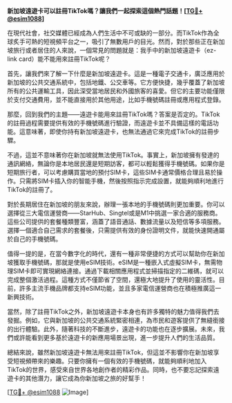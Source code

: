 **新加坡遠遊卡可以註冊TikTok嗎？讓我們一起探索這個熱門話題！[[TG💪+ @esim1088](https://t.me/s/esim1088)]**

在現代社會，社交媒體已經成為人們生活中不可或缺的一部分。而TikTok作為全球炙手可熱的短視頻平台之一，吸引了無數用戶的目光。然而，對於那些正在新加坡旅行或者居住的人來說，一個常見的問題就是：我手中的新加坡遠遊卡（ez-link card）能不能用來註冊TikTok呢？

首先，讓我們來了解一下什麼是新加坡遠遊卡。這是一種電子交通卡，廣泛應用於新加坡的公共交通系統中，包括地鐵、公交車等。它方便快捷，幾乎覆蓋了新加坡所有的公共運輸工具，因此深受當地居民和外國旅客的喜愛。但它的主要功能僅限於支付交通費用，並不能直接用於其他用途，比如手機號碼註冊或應用程式登錄。

那麼，回到我們的主題——遠遊卡能用來註冊TikTok嗎？答案是否定的。TikTok的註冊過程需要提供有效的手機號碼進行驗證，而遠遊卡並不具備這樣的電話功能。這意味著，即使你持有新加坡遠遊卡，也無法通過它來完成TikTok的註冊步驟。

不過，這並不意味著你在新加坡就無法使用TikTok。事實上，新加坡擁有發達的通訊網絡，無論你是本地居民還是短期訪客，都可以輕鬆獲得手機號碼。如果你是短期旅行者，可以考慮購買當地的預付SIM卡，這些SIM卡通常價格合理且易於操作。只需將SIM卡插入你的智能手機，然後按照指示完成設置，就能夠順利地進行TikTok的註冊了。

對於長期居住在新加坡的朋友來說，辦理一張本地的手機號碼則更加重要。你可以選擇從三大電信運營商——StarHub、Singtel或是M1中挑選一家合適的服務商。這些公司提供的套餐種類豐富，涵蓋了語音通話、數據流量以及短信等多項服務。選擇一個適合自己需求的套餐後，只需提供有效的身份證明文件，就能快速開通屬於自己的手機號碼。

值得一提的是，在當今數字化的時代，還有一種非常便捷的方式可以幫助你在新加坡獲取手機號碼，那就是使用eSIM技術。eSIM是一種嵌入式虛擬SIM卡，無需物理SIM卡即可實現網絡連接。通過下載相關應用程式並掃描指定的二維碼，就可以完成整個激活過程。這種方式不僅節省了空間，還極大地提升了使用的靈活性。目前，許多主流手機品牌都支持eSIM功能，並且多家電信運營商也在積極推廣這一新興技術。

當然，除了註冊TikTok之外，新加坡遠遊卡本身也有許多獨特的魅力值得我們去發掘。例如，它與新加坡的公共交通系統緊密相連，為市民和遊客提供了無縫銜接的出行體驗。此外，隨著科技的不斷進步，遠遊卡的功能也在逐步擴展。未來，我們或許能看到更多基於遠遊卡的新應用場景出現，進一步提升人們的生活品質。

總結來說，雖然新加坡遠遊卡無法用來註冊TikTok，但這並不影響你在新加坡享受短視頻帶來的樂趣。只要你擁有一個有效的手機號碼，就能夠順利地加入TikTok的世界，感受來自世界各地創作者的精彩作品。同時，也不要忘記探索遠遊卡的其他潛力，讓它成為你新加坡之旅的好幫手！

[[TG💪+ @esim1088](https://t.me/s/esim1088) ![Image](https://i.postimg.cc/4NQfJmqS/Snipaste-2025-05-13-00-14-12.png)]